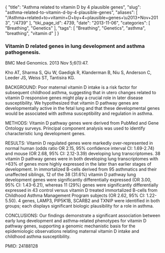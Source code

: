 {
    "title": "Asthma related to vitamin D by 4 plausible genes",
    "slug": "asthma-related-to-vitamin-d-by-4-plausible-genes",
    "aliases": [
        "/Asthma+related+to+vitamin+D+by+4+plausible+genes+\u2013+Nov+2013",
        "/4739"
    ],
    "tiki_page_id": 4739,
    "date": "2013-11-06",
    "categories": [
        "Breathing",
        "Genetics"
    ],
    "tags": [
        "Breathing",
        "Genetics",
        "asthma",
        "breathing",
        "vitamin d"
    ]
}


### Vitamin D related genes in lung development and asthma pathogenesis.

BMC Med Genomics. 2013 Nov 5;6(1):47. 

Kho AT, Sharma S, Qiu W, Gaedigk R, Klanderman B, Niu S, Anderson C, Leeder JS, Weiss ST, Tantisira KG.

BACKGROUND: Poor maternal vitamin D intake is a risk factor for subsequent childhood asthma, suggesting that in utero changes related to vitamin D responsive genes might play a crucial role in later disease susceptibility. We hypothesized that vitamin D pathway genes are developmentally active in the fetal lung and that these developmental genes would be associated with asthma susceptibility and regulation in asthma.

METHODS: Vitamin D pathway genes were derived from PubMed and Gene Ontology surveys. Principal component analysis was used to identify characteristic lung development genes.

RESULTS: Vitamin D regulated genes were markedly over-represented in normal human (odds ratio OR 2.15, 95% confidence interval CI: 1.69-2.74) and mouse (OR 2.68, 95% CI: 2.12-3.39) developing lung transcriptomes. 38 vitamin D pathway genes were in both developing lung transcriptomes with >63% of genes more highly expressed in the later than earlier stages of development. In immortalized B-cells derived from 95 asthmatics and their unaffected siblings, 12 of the 38 (31.6%) vitamin D pathway lung development genes were significantly differentially expressed (OR 3.00, 95% CI: 1.43-6.21), whereas 11 (29%) genes were significantly differentially expressed in 43 control versus vitamin D treated immortalized B-cells from Childhood Asthma Management Program subjects (OR 2.62, 95% CI: 1.22-5.50). 4 genes, LAMP3, PIP5K1B, SCARB2 and TXNIP were identified in both groups; each displays significant biologic plausibility for a role in asthma.

CONCLUSIONS: Our findings demonstrate a significant association between early lung development and asthma-related phenotypes for vitamin D pathway genes, supporting a genomic mechanistic basis for the epidemiologic observations relating maternal vitamin D intake and childhood asthma susceptibility.

PMID:     24188128